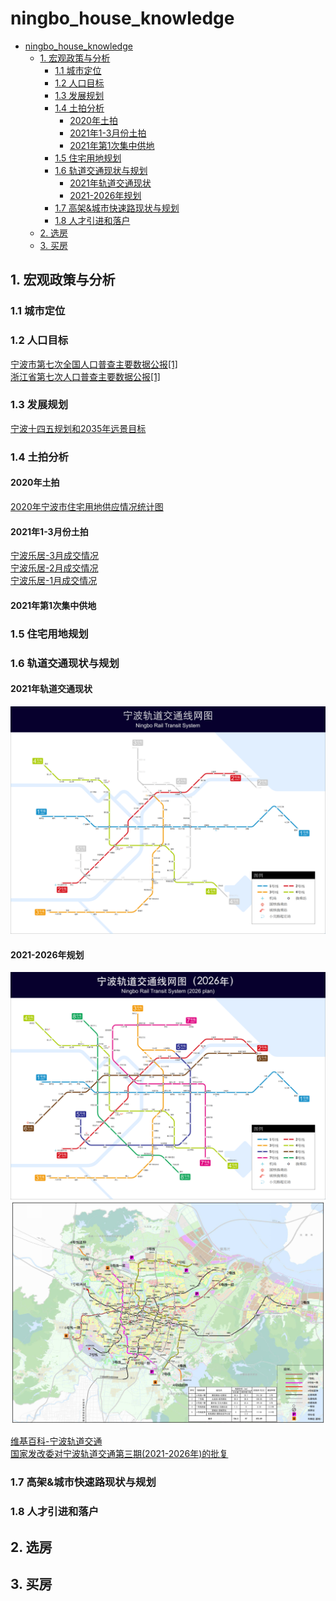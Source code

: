 # ningbo_house_knowledge

- [ningbo_house_knowledge](#ningbo_house_knowledge)
  - [1. 宏观政策与分析](#1-宏观政策与分析)
    - [1.1 城市定位](#11-城市定位)
    - [1.2 人口目标](#12-人口目标)
    - [1.3 发展规划](#13-发展规划)
    - [1.4 土拍分析](#14-土拍分析)
      - [2020年土拍](#2020年土拍)
      - [2021年1-3月份土拍](#2021年1-3月份土拍)
      - [2021年第1次集中供地](#2021年第1次集中供地)
    - [1.5 住宅用地规划](#15-住宅用地规划)
    - [1.6 轨道交通现状与规划](#16-轨道交通现状与规划)
      - [2021年轨道交通现状](#2021年轨道交通现状)
      - [2021-2026年规划](#2021-2026年规划)
    - [1.7 高架&城市快速路现状与规划](#17-高架城市快速路现状与规划)
    - [1.8 人才引进和落户](#18-人才引进和落户)
  - [2. 选房](#2-选房)
  - [3. 买房](#3-买房)

## 1. 宏观政策与分析

### 1.1 城市定位

### 1.2 人口目标


[宁波市第七次全国人口普查主要数据公报[1]](http://www.ningbo.gov.cn/art/2021/5/17/art_1229099770_3730228.html)<br>
[浙江省第七次人口普查主要数据公报[1]](http://tjj.zj.gov.cn/art/2021/5/13/art_1229129205_4632764.html)<br>

### 1.3 发展规划


[宁波十四五规划和2035年远景目标](http://www.ningbo.gov.cn/art/2021/3/4/art_1229099770_3709072.html)<br>

### 1.4 土拍分析

#### 2020年土拍


[2020年宁波市住宅用地供应情况统计图](http://www.ningbo.gov.cn/art/2021/1/12/art_1229187610_59024677.html)<br>

#### 2021年1-3月份土拍

[宁波乐居-3月成交情况](https://tt.leju.com/a32b4da32d9a67a5/kodexplorer/data/User/ningbo/home/202104/tphz/)<br>
[宁波乐居-2月成交情况](https://tt.leju.com/a32b4da32d9a67a5/kodexplorer/data/User/ningbo/home/202103/tphz/)<br>
[宁波乐居-1月成交情况](https://tt.leju.com/a32b4da32d9a67a5/kodexplorer/data/User/ningbo/home/202102/tphz/)<br>

#### 2021年第1次集中供地

### 1.5 住宅用地规划

### 1.6 轨道交通现状与规划

#### 2021年轨道交通现状

![](imgs/Ningbo_Rail_Transit_System_Map_zh-hans.png)<br>

#### 2021-2026年规划

![](imgs/Ningbo_Rail_Transit_Plan_(2026)_zh-hans.png)<br>
![](imgs/宁波市城市轨道交通第三期建设规划示意图.jpg)<br>

[维基百科-宁波轨道交通](https://zh.wikipedia.org/wiki/宁波轨道交通)<br>
[国家发改委对宁波轨道交通第三期(2021-2026年)的批复](https://www.ndrc.gov.cn/xxgk/zcfb/ghwb/202012/t20201231_1261228.html)<br>


### 1.7 高架&城市快速路现状与规划

### 1.8 人才引进和落户

## 2. 选房

## 3. 买房
